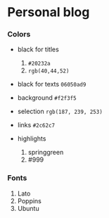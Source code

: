 # Personal blog

### Colors

* black for titles
  1. ```#20232a```
  2. ```rgb(40,44,52)```

* black for texts
  ```06050ad9```

* background
  ```#f2f3f5```

* selection
  ```rgb(187, 239, 253)```
  
* links
  ```#2c62c7```

* highlights
  1. springgreen
  2. #999


### Fonts
  1. Lato
  2. Poppins
  3. Ubuntu
